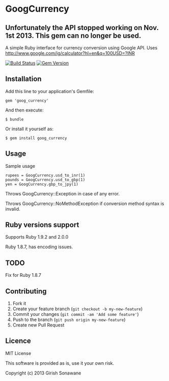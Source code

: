# GoogCurrency

## Unfortunately the API stopped working on Nov. 1st 2013. This gem can no longer be used.

A simple Ruby interface for currency conversion using Google API. Uses http://www.google.com/ig/calculator?hl=en&q=100USD=?INR

[![Build Status](https://travis-ci.org/girishso/goog_currency.png?branch=master)](https://travis-ci.org/girishso/goog_currency) [![Gem Version](https://badge.fury.io/rb/goog_currency.png)](http://badge.fury.io/rb/goog_currency)

## Installation

Add this line to your application's Gemfile:

    gem 'goog_currency'

And then execute:

    $ bundle

Or install it yourself as:

    $ gem install goog_currency

## Usage

Sample usage

    rupees = GoogCurrency.usd_to_inr(1)
    pounds = GoogCurrency.usd_to_gbp(1)
    yen = GoogCurrency.gbp_to_jpy(1)

Throws GoogCurrency::Exception in case of any error.

Throws GoogCurrency::NoMethodException if conversion method syntax is invalid.

## Ruby versions support

Supports Ruby 1.9.2 and 2.0.0

Ruby 1.8.7, has encoding issues.

## TODO

Fix for Ruby 1.8.7

## Contributing

1. Fork it
2. Create your feature branch (`git checkout -b my-new-feature`)
3. Commit your changes (`git commit -am 'Add some feature'`)
4. Push to the branch (`git push origin my-new-feature`)
5. Create new Pull Request

## Licence
MIT License

This software is provided as is, use it your own risk.

Copyright (c) 2013 Girish Sonawane

